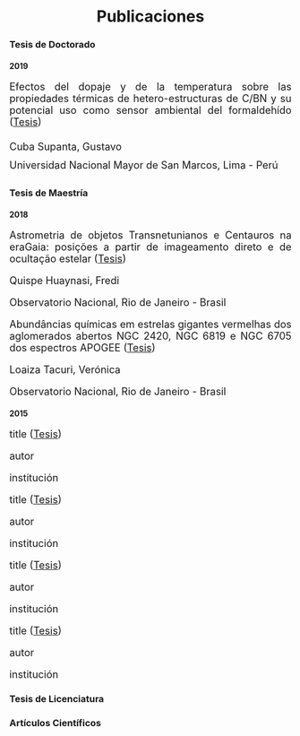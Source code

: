 ---
---
<head>
<style>
p.big {
  line-height: 1.8;
}
</style>
</head>

<center><h1>Publicaciones</h1></center>

<h3>Tesis de Doctorado</h3>
<h4>2019</h4>

<p style='text-align: justify; font-size:18px;'> Efectos del dopaje y de la temperatura sobre las propiedades térmicas de hetero-estructuras de C/BN y su potencial uso como sensor ambiental del formaldehído (<a href="https://cybertesis.unmsm.edu.pe/handle/20.500.12672/12312">Tesis</a>)</p>
<p style='text-align: justify; font-size:18px;' class="big">Cuba Supanta, Gustavo<br>
Universidad Nacional Mayor de San Marcos, Lima - Perú</p>

<h3>Tesis de Maestría</h3> 
<h4>2018</h4>

<p style='text-align: justify; font-size:18px;'> Astrometria de objetos Transnetunianos e Centauros na eraGaia: posições a partir de imageamento direto e de ocultação estelar (<a href="http://www.on.br/conteudo/dppg_e_iniciacao/dppg/ferramenta_teses/teses/ASTRONOMIA/[417_09-06_C]on_2018_m_frediquispe.pdf">Tesis</a>)</p>
<p style='text-align: justify; font-size:18px;'>Quispe Huaynasi, Fredi</p>
<p style='text-align: justify; font-size:18px;'>Observatorio Nacional, Rio de Janeiro - Brasil</p>

<p style='text-align: justify; font-size:18px;'> Abundâncias químicas em estrelas gigantes vermelhas dos aglomerados abertos NGC 2420, NGC 6819 e NGC 6705 dos espectros APOGEE (<a href="http://www.on.br/conteudo/dppg_e_iniciacao/dppg/ferramenta_teses/teses/ASTRONOMIA/%5B398_50-38_C%5Don_2018_m_veronicaloaizatacuri-novo.pdf">Tesis</a>)</p>
<p style='text-align: justify; font-size:18px;'>Loaiza Tacuri, Verónica</p>
<p style='text-align: justify; font-size:18px;'>Observatorio Nacional, Rio de Janeiro - Brasil</p>

<h4>2015</h4>

<p style='text-align: justify; font-size:18px;'> title (<a href="url">Tesis</a>)</p>
<p style='text-align: justify; font-size:18px;'>autor</p>
<p style='text-align: justify; font-size:18px;'>institución</p>


<p style='text-align: justify; font-size:18px;'> title (<a href="url">Tesis</a>)</p>
<p style='text-align: justify; font-size:18px;'>autor</p>
<p style='text-align: justify; font-size:18px;'>institución</p>


<p style='text-align: justify; font-size:18px;'> title (<a href="url">Tesis</a>)</p>
<p style='text-align: justify; font-size:18px;'>autor</p>
<p style='text-align: justify; font-size:18px;'>institución</p>

<p style='text-align: justify; font-size:18px;'> title (<a href="url">Tesis</a>)</p>
<p style='text-align: justify; font-size:18px;'>autor</p>
<p style='text-align: justify; font-size:18px;'>institución</p>

<h3>Tesis de Licenciatura</h3>
<h3>Artículos Científicos</h3>

